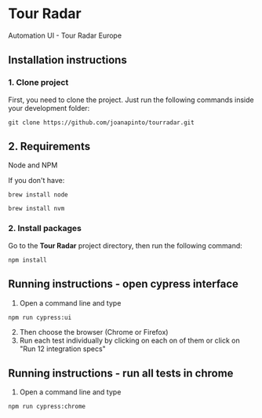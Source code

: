 # Tour Radar

Automation UI - Tour Radar Europe

## Installation instructions

### 1. Clone project

First, you need to clone the project. Just run the following commands inside your development folder:

    git clone https://github.com/joanapinto/tourradar.git

## 2. Requirements
Node and NPM

If you don't have:
```
brew install node
```
```
brew install nvm
```
### 2. Install packages

Go to the **Tour Radar** project directory, then run the following command:
```
npm install
```
## Running instructions - open cypress interface

1. Open a command line and type 
```
npm run cypress:ui
```

2. Then choose the browser (Chrome or Firefox)
3. Run each test individually by clicking on each on of them or click on "Run 12 integration specs"

## Running instructions - run all tests in chrome

1. Open a command line and type 
```
npm run cypress:chrome
```
